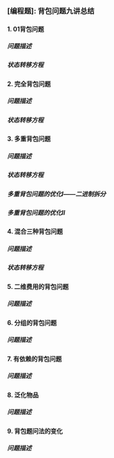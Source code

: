 ### [编程题]: 背包问题九讲总结

#### 1. 01背包问题

##### 问题描述

##### 状态转移方程



#### 2. 完全背包问题

##### 问题描述

##### 状态转移方程



#### 3. 多重背包问题
##### 问题描述
##### 状态转移方程
##### 多重背包问题的优化Ⅰ——二进制拆分

##### 多重背包问题的优化Ⅱ



#### 4. 混合三种背包问题

##### 问题描述

##### 状态转移方程



#### 5. 二维费用的背包问题

##### 问题描述



#### 6. 分组的背包问题

##### 问题描述



#### 7. 有依赖的背包问题

##### 问题描述



#### 8. 泛化物品

##### 问题描述



#### 9. 背包题问法的变化

##### 问题描述